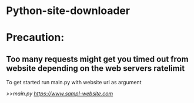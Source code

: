 # Python-site-downloader

# Precaution:
## Too many requests might get you timed out from website depending on the web servers ratelimit

To get started run main.py with website url as argument

<i>>>main.py https://www.sampl-website.com</i>
